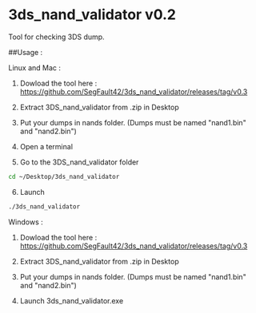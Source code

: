 # 3ds_nand_validator v0.2

Tool for checking 3DS dump.

##Usage :

Linux and Mac :

1) Dowload the tool here : https://github.com/SegFault42/3ds_nand_validator/releases/tag/v0.3

2) Extract 3DS_nand_validator from .zip in Desktop

3) Put your dumps in nands folder. (Dumps must be named "nand1.bin" and "nand2.bin")

4) Open a terminal

5) Go to the 3DS_nand_validator folder

```bash
cd ~/Desktop/3ds_nand_validator
```
6) Launch
```bash
./3ds_nand_validator
```

Windows :

1) Dowload the tool here : https://github.com/SegFault42/3ds_nand_validator/releases/tag/v0.3

2) Extract 3DS_nand_validator from .zip in Desktop

3) Put your dumps in nands folder. (Dumps must be named "nand1.bin" and "nand2.bin")

4) Launch 3ds_nand_validator.exe

